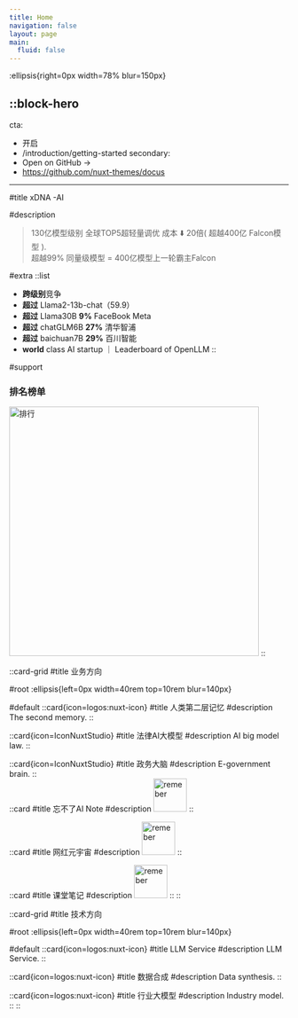 ```yaml
---
title: Home
navigation: false
layout: page
main:
  fluid: false
---
```


:ellipsis{right=0px width=78% blur=150px}

::block-hero
---
cta:
  - 开启
  - /introduction/getting-started
secondary:
  - Open on GitHub →
  - https://github.com/nuxt-themes/docus
---

#title
xDNA -AI

#description
> 130亿模型级别 全球TOP5超轻量调优 成本 ⬇️ 20倍( 超越400亿 Falcon模型 ).<br>
> 超越99% 同量级模型 = 400亿模型上一轮霸主Falcon<br>

#extra
  ::list
  - **跨级别**竞争
  - **超过** Llama2-13b-chat（59.9）
  - **超过** Llama30B   **9%**  FaceBook Meta
  - **超过** chatGLM6B  **27%** 清华智浦
  - **超过** baichuan7B  **29%** 百川智能
  - **world** class AI startup  ｜ Leaderboard of OpenLLM
  ::

#support
  <h3>排名榜单</h3>
 <img src="/img/rank.jpg" alt="排行" style="width: 450px; max-width: 450px">
::

::card-grid
#title
业务方向

#root
:ellipsis{left=0px width=40rem top=10rem blur=140px}

#default
  ::card{icon=logos:nuxt-icon}
  #title
  人类第二层记忆
  #description
  The second memory.
  ::

  ::card{icon=IconNuxtStudio}
  #title
  法律AI大模型
  #description
  AI big model law.
  ::

  ::card{icon=IconNuxtStudio}
  #title
  政务大脑
  #description
  E-government brain.
  ::   
  ::card
  #title
  忘不了AI Note
  #description
  <img src='/img/classnotes.png' alt="remeber" style="width: 60px;">
  ::

  ::card
  #title
  网红元宇宙 
  #description
  <img src='/img/universe.png' alt="remeber" style="width: 60px;">
  ::

  ::card
  #title
  课堂笔记
  #description
  <img src='/img/memory.jpg' alt="remeber" style="width: 60px;">
  ::
::

::card-grid
#title
技术方向


#root
:ellipsis{left=0px width=40rem top=10rem blur=140px}

#default
  ::card{icon=logos:nuxt-icon}
  #title
  LLM Service
  #description
  LLM Service.
  ::

  ::card{icon=logos:nuxt-icon}
  #title
  数据合成
  #description
  Data synthesis.
  ::

  ::card{icon=logos:nuxt-icon}
  #title
  行业大模型
  #description
  Industry model.
  ::
::
